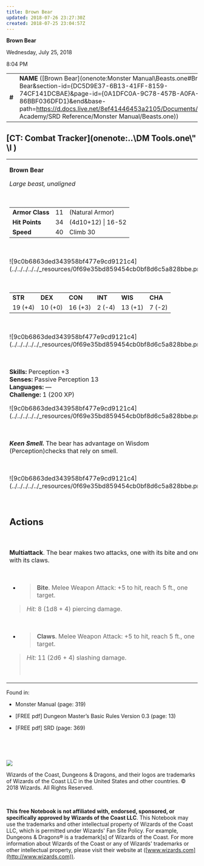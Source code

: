 ```yaml
---
title: Brown Bear
updated: 2018-07-26 23:27:30Z
created: 2018-07-25 23:04:57Z
---
```


**Brown Bear**

Wednesday, July 25, 2018

8:04 PM

|        |                                                                                                                                                                                                                                                                                                    |        |        |        |     |       |        |
|--------|----------------------------------------------------------------------------------------------------------------------------------------------------------------------------------------------------------------------------------------------------------------------------------------------------|--------|--------|--------|-----|-------|--------|
| **\#** | **NAME** ([Brown Bear](onenote:Monster Manual\\Beasts.one#Brown Bear&section-id={DC5D9E37-6B13-41FF-8159-74CF141DCBAE}&page-id={0A1DFC0A-9C78-457B-A0FA-86BBF036DFD1}&end&base-path=https://d.docs.live.net/8ef41446453a2105/Documents/Adventure Academy/SRD Reference/Monster Manual/Beasts.one)) | **11** | **34** | **34** | \-  | Notes | 200 XP |

## [CT: Combat Tracker](onenote:..\\DM Tools.one\\" \l )

<table><tbody><tr class="odd"><td><p><strong>Brown Bear</strong></p><p><em>Large beast, unaligned</em></p><p> </p><table><tbody><tr class="odd"><td><strong>Armor Class</strong></td><td>11</td><td>(Natural Armor)</td></tr><tr class="even"><td><strong>Hit Points</strong></td><td>34</td><td>(4d10+12) | 16-52</td></tr><tr class="odd"><td><strong>Speed</strong></td><td>40</td><td>Climb 30</td></tr></tbody></table><p> </p><p>![9c0b6863ded343958bf477e9cd9121c4](../../../../../_resources/0f69e35bd859454cb0bf8d6c5a828bbe.png)</p><p> </p><table><tbody><tr class="odd"><td><strong>STR</strong></td><td><strong>DEX</strong></td><td><strong>CON</strong></td><td><strong>INT</strong></td><td><strong>WIS</strong></td><td><strong>CHA</strong></td></tr><tr class="even"><td>19 (+4)</td><td>10 (+0)</td><td>16 (+3)</td><td>2 (-4)</td><td>13 (+1)</td><td>7 (-2)</td></tr></tbody></table><p> </p><p>![9c0b6863ded343958bf477e9cd9121c4](../../../../../_resources/0f69e35bd859454cb0bf8d6c5a828bbe.png)</p><p> </p><p><strong>Skills:</strong> Perception +3<br />
<strong>Senses:</strong> Passive Perception 13<br />
<strong>Languages:</strong> —<br />
<strong>Challenge:</strong> 1 (200 XP)</p><p>![9c0b6863ded343958bf477e9cd9121c4](../../../../../_resources/0f69e35bd859454cb0bf8d6c5a828bbe.png)</p><p> </p><p><em><strong>Keen Smell.</strong></em> The bear has advantage on Wisdom (Perception)checks that rely on smell.</p><p> </p><p>![9c0b6863ded343958bf477e9cd9121c4](../../../../../_resources/0f69e35bd859454cb0bf8d6c5a828bbe.png)</p><p> </p><h2 id="actions"><strong>Actions</strong></h2><p> </p><p><strong>Multiattack</strong>. The bear makes two attacks, one with its bite and one with its claws.</p><p> </p><ul><li><blockquote><p><strong>Bite</strong>. Melee Weapon Attack: +5 to hit, reach 5 ft., one target.</p></blockquote></li></ul><blockquote><p><em>Hit:</em> 8 (1d8 + 4) piercing damage.</p></blockquote><p> </p><ul><li><blockquote><p><strong>Claws</strong>. Melee Weapon Attack: +5 to hit, reach 5 ft., one target.</p></blockquote></li></ul><blockquote><p><em>Hit:</em> 11 (2d6 + 4) slashing damage.</p><p> </p></blockquote></td></tr></tbody></table>

Found in:

-   Monster Manual (page: 319)

-   \[FREE pdf\] Dungeon Master’s Basic Rules Version 0.3 (page: 13)

-   \[FREE pdf\] SRD (page: 369)

 

 

![](tmp\media\image2.png)

Wizards of the Coast, Dungeons & Dragons, and their logos are trademarks of Wizards of the Coast LLC in the United States and other countries. © 2018 Wizards. All Rights Reserved.

 

**This free Notebook is not affiliated with, endorsed, sponsored, or specifically approved by Wizards of the Coast LLC**. This Notebook may use the trademarks and other intellectual property of Wizards of the Coast LLC, which is permitted under Wizards' Fan Site Policy. For example, Dungeons & Dragons® is a trademark\[s\] of Wizards of the Coast. For more information about Wizards of the Coast or any of Wizards' trademarks or other intellectual property, please visit their website at ([www.wizards.com](http://www.wizards.com)).
